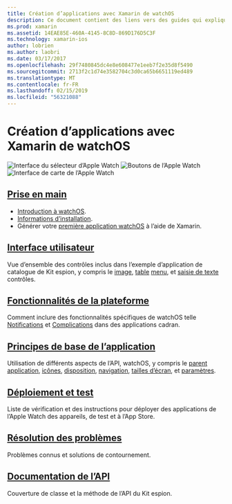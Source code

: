 ```yaml
---
title: Création d’applications avec Xamarin de watchOS
description: Ce document contient des liens vers des guides qui expliquent comment créer des applications watchOS avec Xamarin. Les guides liés discuter de mise en route, watchOS contrôles d’interface utilisateur, les fonctionnalités watchOS, déploiement et test et résolution des problèmes
ms.prod: xamarin
ms.assetid: 14EAE85E-460A-4145-8C8D-869D176D5C3F
ms.technology: xamarin-ios
author: lobrien
ms.author: laobri
ms.date: 03/17/2017
ms.openlocfilehash: 29f7480845dc4e8e608477e1eeb7f2e35d8f5490
ms.sourcegitcommit: 2713f2c1d74e3582704c3d0ca65b6651119ed489
ms.translationtype: MT
ms.contentlocale: fr-FR
ms.lasthandoff: 02/15/2019
ms.locfileid: "56321088"
---
```

# <a name="building-watchos-apps-with-xamarin"></a>Création d’applications avec Xamarin de watchOS

![Interface du sélecteur d’Apple Watch](images/watch1.png) ![Boutons de l’Apple Watch](images/watch2.png) ![Interface de carte de l’Apple Watch](images/watch3.png)

<!-- watch images courtesy of http://infinitapps.com/bezel/ -->

## <a name="getting-startedioswatchosget-startedindexmd"></a>[Prise en main](~/ios/watchos/get-started/index.md)

* [Introduction à watchOS](~/ios/watchos/get-started/intro-to-watchos.md).
* [Informations d’installation](~/ios/watchos/get-started/installation.md).
* Générer votre [première application watchOS](~/ios/watchos/get-started/hello-watch.md) à l’aide de Xamarin.

## <a name="user-interfaceioswatchosuser-interfaceindexmd"></a>[Interface utilisateur](~/ios/watchos/user-interface/index.md)

Vue d’ensemble des contrôles inclus dans l’exemple d’application de catalogue de Kit espion, y compris le [image](~/ios/watchos/user-interface/image.md), [table](~/ios/watchos/user-interface/menu.md) [menu](~/ios/watchos/user-interface/menu.md), et [saisie de texte](~/ios/watchos/user-interface/text-input.md) contrôles.

## <a name="platform-featuresplatformindexmd"></a>[Fonctionnalités de la plateforme](platform/index.md)

Comment inclure des fonctionnalités spécifiques de watchOS telle [Notifications](~/ios/watchos/platform/notifications.md) et [Complications](~/ios/watchos/platform/complications.md) dans des applications cadran.

## <a name="app-fundamentalsioswatchosapp-fundamentalsindexmd"></a>[Principes de base de l’application](~/ios/watchos/app-fundamentals/index.md)

Utilisation de différents aspects de l’API, watchOS, y compris le [parent application](~/ios/watchos/app-fundamentals/parent-app.md), [icônes](~/ios/watchos/app-fundamentals/icons.md), [disposition](~/ios/watchos/app-fundamentals/layout.md), [navigation](~/ios/watchos/app-fundamentals/navigation.md), [tailles d’écran](~/ios/watchos/app-fundamentals/screen-sizes.md), et [paramètres](~/ios/watchos/app-fundamentals/settings.md).

## <a name="deployment-and-testingioswatchosdeploy-testindexmd"></a>[Déploiement et test](~/ios/watchos/deploy-test/index.md)

Liste de vérification et des instructions pour déployer des applications de l’Apple Watch des appareils, de test et à l’App Store.

## <a name="troubleshootingioswatchostroubleshootingmd"></a>[Résolution des problèmes](~/ios/watchos/troubleshooting.md)

Problèmes connus et solutions de contournement.

## <a name="api-documentationxrefwatchkit"></a>[Documentation de l’API](xref:WatchKit)

Couverture de classe et la méthode de l’API du Kit espion.
